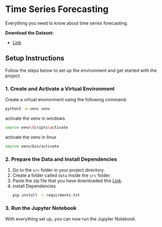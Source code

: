 # Time Series Forecasting

Everything you need to know about time series forecasting.

**Download the Dataset:**

* [Link](https://www.kaggle.com/datasets/tanavbajaj/yahoo-finance-all-stocks-dataset-daily-update/code)

## Setup Instructions

Follow the steps below to set up the environment and get started with the project.

### 1. Create and Activate a Virtual Environment

Create a virtual environment using the following command:

```bash
python3 -m venv venv
```
activate the venv in windows
```bash
source venv\Scripts\activate
```
activate the venv in linux
```bash
source venv/bin/activate
```
### 2. Prepare the Data and Install Dependencies

1. Go to the `src` folder in your project directory.
2. Create a folder called `data` inside the `src` folder.
3. Paste the zip file that you have downloaded this [Link](https://www.kaggle.com/datasets/tanavbajaj/yahoo-finance-all-stocks-dataset-daily-update/code).
4. install Dependencies
     ```bash
    pip install -r requirments.txt
    ```

### 3. Run the Jupyter Notebook
With everything set up, you can now run the Jupyter Notebook.
